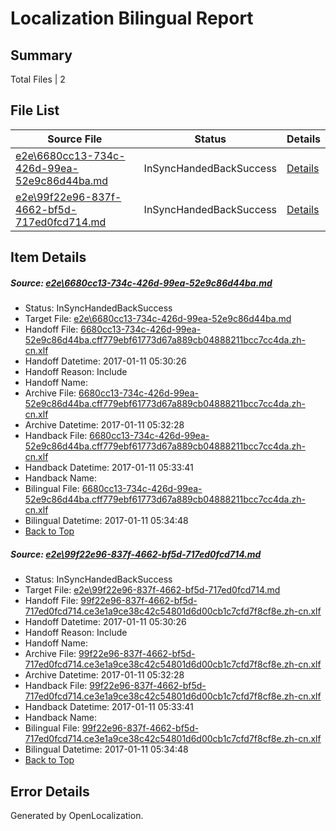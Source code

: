 # <a name='report-top'></a> Localization Bilingual Report

## Summary
 Total Files | 2

## File List
 Source File | Status | Details 
 ----------- | ------ | ------- 
 [e2e\6680cc13-734c-426d-99ea-52e9c86d44ba.md](https://github.com/OpenLocalizationTestOrg/ol-test0/blob/27d1def445cb9aae7999a6da4e8a485bef3adfe1/e2e/6680cc13-734c-426d-99ea-52e9c86d44ba.md) | InSyncHandedBackSuccess | [Details](#0753ec4b0efc4a88162d9ba13b7861b647a208f01)
 [e2e\99f22e96-837f-4662-bf5d-717ed0fcd714.md](https://github.com/OpenLocalizationTestOrg/ol-test0/blob/27d1def445cb9aae7999a6da4e8a485bef3adfe1/e2e/99f22e96-837f-4662-bf5d-717ed0fcd714.md) | InSyncHandedBackSuccess | [Details](#dcaa77012ba407d7d3d235af4b88bc40820e7fe32)

## Item Details
##### <a name='0753ec4b0efc4a88162d9ba13b7861b647a208f01'></a> Source: [e2e\6680cc13-734c-426d-99ea-52e9c86d44ba.md](https://github.com/OpenLocalizationTestOrg/ol-test0/blob/27d1def445cb9aae7999a6da4e8a485bef3adfe1/e2e/6680cc13-734c-426d-99ea-52e9c86d44ba.md)
* Status: InSyncHandedBackSuccess
* Target File: [e2e\6680cc13-734c-426d-99ea-52e9c86d44ba.md](https://github.com/OpenLocalizationTestOrg/ol-test0-zhcn/blob/9c25efb8e9b6693533c9522eb709cc613ff585cf/e2e/6680cc13-734c-426d-99ea-52e9c86d44ba.md)
* Handoff File: [6680cc13-734c-426d-99ea-52e9c86d44ba.cff779ebf61773d67a889cb04888211bcc7cc4da.zh-cn.xlf](https://github.com/OpenLocalizationTestOrg/ol-test0-handoff/blob/20453d488d63252e78a47dcb6df7c6d05fa2bec6/ol-handoff/OpenLocalizationTestOrg/ol-test0-zhcn/shujia/ht/6680cc13-734c-426d-99ea-52e9c86d44ba.cff779ebf61773d67a889cb04888211bcc7cc4da.zh-cn.xlf)
* Handoff Datetime: 2017-01-11 05:30:26
* Handoff Reason: Include
* Handoff Name: 
* Archive File: [6680cc13-734c-426d-99ea-52e9c86d44ba.cff779ebf61773d67a889cb04888211bcc7cc4da.zh-cn.xlf](https://github.com/OpenLocalizationTestOrg/ol-test0-handoff/blob/25d24cc566cc35324d962deca50fa190239c548f/ol-archive/OpenLocalizationTestOrg/ol-test0-zhcn/shujia/ht/6680cc13-734c-426d-99ea-52e9c86d44ba.cff779ebf61773d67a889cb04888211bcc7cc4da.zh-cn.xlf)
* Archive Datetime: 2017-01-11 05:32:28
* Handback File: [6680cc13-734c-426d-99ea-52e9c86d44ba.cff779ebf61773d67a889cb04888211bcc7cc4da.zh-cn.xlf](https://github.com/OpenLocalizationTestOrg/ol-test0-handback/blob/86d072e8a7384c449a1082e839d74f29e66c4de0/ol-handback/OpenLocalizationTestOrg/ol-test0-zhcn/shujia/ht/6680cc13-734c-426d-99ea-52e9c86d44ba.cff779ebf61773d67a889cb04888211bcc7cc4da.zh-cn.xlf)
* Handback Datetime: 2017-01-11 05:33:41
* Handback Name: 
* Bilingual File: [6680cc13-734c-426d-99ea-52e9c86d44ba.cff779ebf61773d67a889cb04888211bcc7cc4da.zh-cn.xlf](https://github.com/OpenLocalizationTestOrg/ol-test0-handback/blob/86d072e8a7384c449a1082e839d74f29e66c4de0/ol-handback/OpenLocalizationTestOrg/ol-test0-zhcn/shujia/ht/6680cc13-734c-426d-99ea-52e9c86d44ba.cff779ebf61773d67a889cb04888211bcc7cc4da.zh-cn.xlf)
* Bilingual Datetime: 2017-01-11 05:34:48
* [Back to Top](#report-top)

##### <a name='dcaa77012ba407d7d3d235af4b88bc40820e7fe32'></a> Source: [e2e\99f22e96-837f-4662-bf5d-717ed0fcd714.md](https://github.com/OpenLocalizationTestOrg/ol-test0/blob/27d1def445cb9aae7999a6da4e8a485bef3adfe1/e2e/99f22e96-837f-4662-bf5d-717ed0fcd714.md)
* Status: InSyncHandedBackSuccess
* Target File: [e2e\99f22e96-837f-4662-bf5d-717ed0fcd714.md](https://github.com/OpenLocalizationTestOrg/ol-test0-zhcn/blob/9c25efb8e9b6693533c9522eb709cc613ff585cf/e2e/99f22e96-837f-4662-bf5d-717ed0fcd714.md)
* Handoff File: [99f22e96-837f-4662-bf5d-717ed0fcd714.ce3e1a9ce38c42c54801d6d00cb1c7cfd7f8cf8e.zh-cn.xlf](https://github.com/OpenLocalizationTestOrg/ol-test0-handoff/blob/20453d488d63252e78a47dcb6df7c6d05fa2bec6/ol-handoff/OpenLocalizationTestOrg/ol-test0-zhcn/shujia/ht/99f22e96-837f-4662-bf5d-717ed0fcd714.ce3e1a9ce38c42c54801d6d00cb1c7cfd7f8cf8e.zh-cn.xlf)
* Handoff Datetime: 2017-01-11 05:30:26
* Handoff Reason: Include
* Handoff Name: 
* Archive File: [99f22e96-837f-4662-bf5d-717ed0fcd714.ce3e1a9ce38c42c54801d6d00cb1c7cfd7f8cf8e.zh-cn.xlf](https://github.com/OpenLocalizationTestOrg/ol-test0-handoff/blob/25d24cc566cc35324d962deca50fa190239c548f/ol-archive/OpenLocalizationTestOrg/ol-test0-zhcn/shujia/ht/99f22e96-837f-4662-bf5d-717ed0fcd714.ce3e1a9ce38c42c54801d6d00cb1c7cfd7f8cf8e.zh-cn.xlf)
* Archive Datetime: 2017-01-11 05:32:28
* Handback File: [99f22e96-837f-4662-bf5d-717ed0fcd714.ce3e1a9ce38c42c54801d6d00cb1c7cfd7f8cf8e.zh-cn.xlf](https://github.com/OpenLocalizationTestOrg/ol-test0-handback/blob/86d072e8a7384c449a1082e839d74f29e66c4de0/ol-handback/OpenLocalizationTestOrg/ol-test0-zhcn/shujia/ht/99f22e96-837f-4662-bf5d-717ed0fcd714.ce3e1a9ce38c42c54801d6d00cb1c7cfd7f8cf8e.zh-cn.xlf)
* Handback Datetime: 2017-01-11 05:33:41
* Handback Name: 
* Bilingual File: [99f22e96-837f-4662-bf5d-717ed0fcd714.ce3e1a9ce38c42c54801d6d00cb1c7cfd7f8cf8e.zh-cn.xlf](https://github.com/OpenLocalizationTestOrg/ol-test0-handback/blob/86d072e8a7384c449a1082e839d74f29e66c4de0/ol-handback/OpenLocalizationTestOrg/ol-test0-zhcn/shujia/ht/99f22e96-837f-4662-bf5d-717ed0fcd714.ce3e1a9ce38c42c54801d6d00cb1c7cfd7f8cf8e.zh-cn.xlf)
* Bilingual Datetime: 2017-01-11 05:34:48
* [Back to Top](#report-top)


## Error Details

Generated by OpenLocalization.
